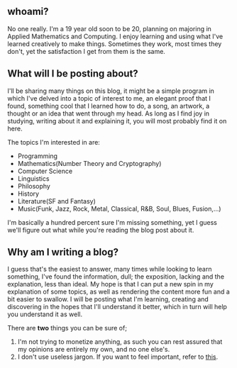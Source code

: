 



## **whoami?**

No one really. I'm a 19 year old soon to be 20, planning on majoring in Applied Mathematics and Computing. I enjoy learning and using what I've learned creatively to make things. Sometimes they work, most times they don't, yet the satisfaction I get from them is the same.

## **What will I be posting about?**

I'll be sharing many things on this blog, it might be a simple program in which I've delved into a topic of interest to me, an elegant proof that I found, something cool that I learned how to do, a song, an artwork, a thought or an idea that went through my head. As long as I find joy in studying, writing about it and explaining it, you will most probably find it on here.

The topics I'm interested in are: 

- Programming
- Mathematics(Number Theory and Cryptography) 
- Computer Science 
- Linguistics 
- Philosophy 
- History
- Literature(SF and Fantasy)
- Music(Funk, Jazz, Rock, Metal, Classical, R&B, Soul, Blues, Fusion,...)

I'm basically a hundred percent sure I'm missing something, yet I guess we'll figure out what while you're reading the blog post about it.

## **Why am I writing a blog?**

I guess that's the easiest to answer, many times while looking to learn something, I've found the information, dull; the exposition, lacking and the explanation, less than ideal. My hope is that I can put a new spin in my explanation of some topics, as well as rendering the content more fun and a bit easier to swallow. I will be posting what I'm learning, creating and discovering in the hopes that I'll understand it better, which in turn will help you understand it as well. 

There are **two** things you can be sure of;

1. I'm not trying to monetize anything, as such you can rest assured that my opinions are entirely my own, and no one else's.
2. I don't use useless jargon. If you want to feel important, refer to [this](https://www.atrixnet.com/bs-generator.html).
